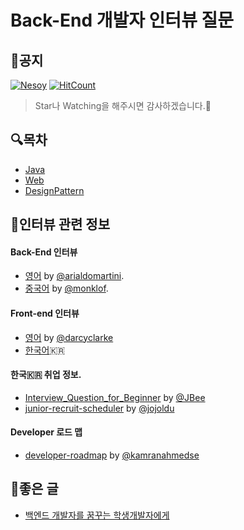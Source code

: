 Back-End 개발자 인터뷰 질문
======================================
## 📌공지
[![Nesoy](https://img.shields.io/badge/Author-Nesoy-blue.svg)](http://nesoy.github.io/about) [![HitCount](http://hits.dwyl.io/nesoy/Back-end-Developer-Interview-Questions.svg)](http://hits.dwyl.io/nesoy/Back-end-Developer-Interview-Questions)

> Star나 Watching을 해주시면 감사하겠습니다.🙏

## 🔍목차
- [Java](/Category/Language/Java.md)
- [Web](/Category/Web/README.md)
- [DesignPattern](/Category/DesignPattern/README.md)

## 💼인터뷰 관련 정보
#### Back-End 인터뷰
- [영어](https://github.com/arialdomartini/Back-End-Developer-Interview-Questions) by [@arialdomartini](https://github.com/arialdomartini).
- [중국어](https://github.com/monklof/Back-End-Developer-Interview-Questions) by [@monklof](https://github.com/monklof).

#### Front-end 인터뷰
- [영어](https://github.com/darcyclarke/Front-end-Developer-Interview-Questions) by [@darcyclarke](https://github.com/darcyclarke)
- [한국어](https://github.com/h5bp/Front-end-Developer-Interview-Questions/tree/master/Translations/Korean)🇰🇷

#### 한국🇰🇷 취업 정보.
- [Interview_Question_for_Beginner](https://github.com/JaeYeopHan/Interview_Question_for_Beginner) by [@JBee](https://github.com/JaeYeopHan)
- [junior-recruit-scheduler](https://github.com/jojoldu/junior-recruit-scheduler) by [@jojoldu](https://github.com/jojoldu)

#### Developer 로드 맵
- [developer-roadmap](https://github.com/kamranahmedse/developer-roadmap) by [@kamranahmedse](https://github.com/kamranahmedse/)

## 📄좋은 글
- [백엔드 개발자를 꿈꾸는 학생개발자에게](https://d2.naver.com/news/3435170)